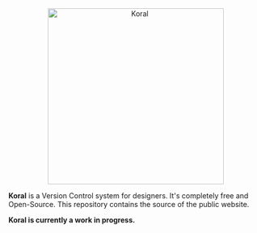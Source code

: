 <div align="center"><img src="http://gabrielecirulli.github.io/koral/images/logo.svg" width="348" alt="Koral"/></div>

**Koral** is a Version Control system for designers. It's completely free and Open-Source. This repository contains the source of the public website.

**Koral is currently a work in progress.**
